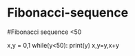 # Fibonacci-sequence
#Fibonacci sequence &lt;50



x,y = 0,1
while(y<50):
    print(y)
    x,y=y,x+y
